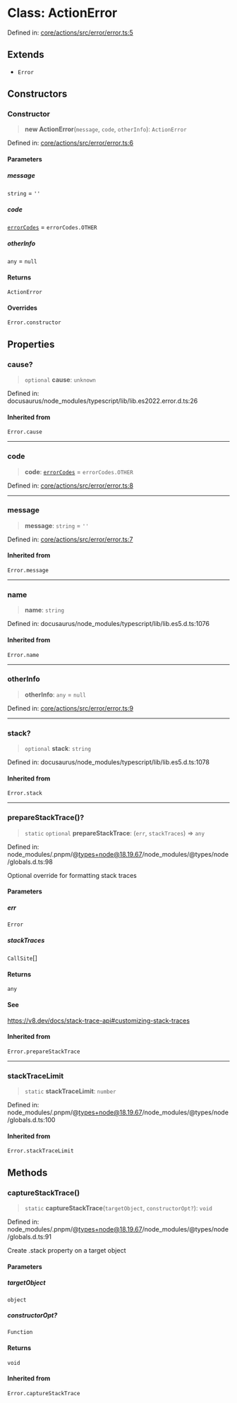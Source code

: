 # Class: ActionError

Defined in: [core/actions/src/error/error.ts:5](https://github.com/LaWebcapsule/orbits/blob/9dfb205b4c535735246a802b81e1b3b887b61283/core/actions/src/error/error.ts#L5)

## Extends

- `Error`

## Constructors

### Constructor

> **new ActionError**(`message`, `code`, `otherInfo`): `ActionError`

Defined in: [core/actions/src/error/error.ts:6](https://github.com/LaWebcapsule/orbits/blob/9dfb205b4c535735246a802b81e1b3b887b61283/core/actions/src/error/error.ts#L6)

#### Parameters

##### message

`string` = `''`

##### code

[`errorCodes`](../enumerations/errorCodes.md) = `errorCodes.OTHER`

##### otherInfo

`any` = `null`

#### Returns

`ActionError`

#### Overrides

`Error.constructor`

## Properties

### cause?

> `optional` **cause**: `unknown`

Defined in: docusaurus/node\_modules/typescript/lib/lib.es2022.error.d.ts:26

#### Inherited from

`Error.cause`

***

### code

> **code**: [`errorCodes`](../enumerations/errorCodes.md) = `errorCodes.OTHER`

Defined in: [core/actions/src/error/error.ts:8](https://github.com/LaWebcapsule/orbits/blob/9dfb205b4c535735246a802b81e1b3b887b61283/core/actions/src/error/error.ts#L8)

***

### message

> **message**: `string` = `''`

Defined in: [core/actions/src/error/error.ts:7](https://github.com/LaWebcapsule/orbits/blob/9dfb205b4c535735246a802b81e1b3b887b61283/core/actions/src/error/error.ts#L7)

#### Inherited from

`Error.message`

***

### name

> **name**: `string`

Defined in: docusaurus/node\_modules/typescript/lib/lib.es5.d.ts:1076

#### Inherited from

`Error.name`

***

### otherInfo

> **otherInfo**: `any` = `null`

Defined in: [core/actions/src/error/error.ts:9](https://github.com/LaWebcapsule/orbits/blob/9dfb205b4c535735246a802b81e1b3b887b61283/core/actions/src/error/error.ts#L9)

***

### stack?

> `optional` **stack**: `string`

Defined in: docusaurus/node\_modules/typescript/lib/lib.es5.d.ts:1078

#### Inherited from

`Error.stack`

***

### prepareStackTrace()?

> `static` `optional` **prepareStackTrace**: (`err`, `stackTraces`) => `any`

Defined in: node\_modules/.pnpm/@types+node@18.19.67/node\_modules/@types/node/globals.d.ts:98

Optional override for formatting stack traces

#### Parameters

##### err

`Error`

##### stackTraces

`CallSite`[]

#### Returns

`any`

#### See

https://v8.dev/docs/stack-trace-api#customizing-stack-traces

#### Inherited from

`Error.prepareStackTrace`

***

### stackTraceLimit

> `static` **stackTraceLimit**: `number`

Defined in: node\_modules/.pnpm/@types+node@18.19.67/node\_modules/@types/node/globals.d.ts:100

#### Inherited from

`Error.stackTraceLimit`

## Methods

### captureStackTrace()

> `static` **captureStackTrace**(`targetObject`, `constructorOpt?`): `void`

Defined in: node\_modules/.pnpm/@types+node@18.19.67/node\_modules/@types/node/globals.d.ts:91

Create .stack property on a target object

#### Parameters

##### targetObject

`object`

##### constructorOpt?

`Function`

#### Returns

`void`

#### Inherited from

`Error.captureStackTrace`

